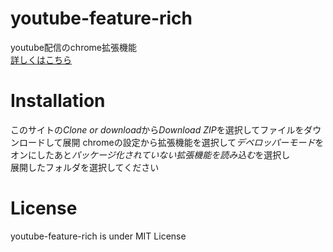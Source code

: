# youtube-feature-rich
youtube配信のchrome拡張機能<br>
[詳しくはこちら](https://blog.yuki0311.com/youtube-feature-rich-v1/ "詳しくはこちら")

# Installation
このサイトの*Clone or download*から*Download ZIP*を選択してファイルをダウンロードして展開
chromeの設定から拡張機能を選択して*デベロッパーモード*をオンにしたあと*パッケージ化されていない拡張機能を読み込む*を選択し  
展開したフォルダを選択してください  

# License
youtube-feature-rich is under MIT License
